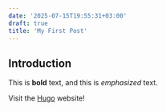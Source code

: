 ```yaml
---
date: '2025-07-15T19:55:31+03:00'
draft: true
title: 'My First Post'
---
```

## Introduction

This is **bold** text, and this is *emphasized* text.

Visit the [Hugo](https://gohugo.io) website!
